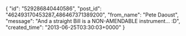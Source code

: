  {
   "id": "529286840440586",
   "post_id": "462493170453287_486467371389200",
   "from_name": "Pete Daoust",
   "message": "And a straight Bill is a NON-AMENDABLE instrument... :D",
   "created_time": "2013-06-25T03:30:03+0000"
 }
